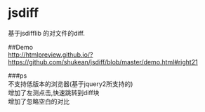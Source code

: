# jsdiff
基于jsdifflib 的对文件的diff.  


##Demo  
http://htmlpreview.github.io/?https://github.com/shukean/jsdiff/blob/master/demo.html#right21  

###ps  
不支持低版本的浏览器(基于jquery2所支持的)  
增加了左测点击,快速跳转到diff块  
增加了忽略空白的对比


